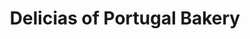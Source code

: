 ---
title: "Delicias of Portugal Bakery"
url: /palm-coast/delicias-of-portugal-bakery/
shop: Bäckerei
---